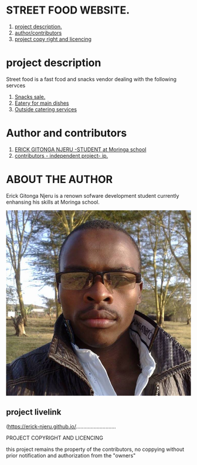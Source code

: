 # STREET FOOD WEBSITE.
1. [project description.]()
2. [author/contributors]()
3. [project copy right and licencing]()


# project description 
Street food is a fast fcod and snacks vendor dealing with the following servces
1. [Snacks sale.](#)
2. [Eatery for main dishes ](#)
3. [Outside catering services]()


# Author and contributors 
1. [ERICK GITONGA NJERU -STUDENT at Moringa school]()
2. [contributors - independent project- ip.]()

# ABOUT THE AUTHOR
Erick Gitonga Njeru is a renown sofware development student currently enhansing his skills at Moringa school.

![image](ERICK.jpg)

## project livelink
(https://erick-njeru.github.io/...........................

PROJECT COPYRIGHT AND LICENCING

this project remains the property of the contributors, no coppying without prior notification and authorization from the "owners"